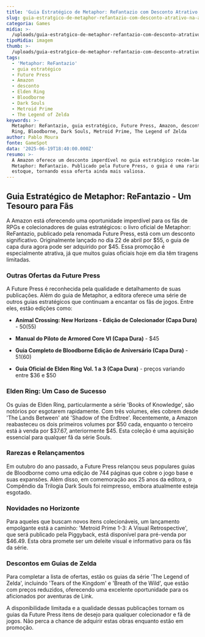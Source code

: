 ```yaml
---
title: 'Guia Estratégico de Metaphor: ReFantazio com Desconto Atrativo na Amazon'
slug: guia-estratgico-de-metaphor-refantazio-com-desconto-atrativo-na-amazon
categoria: Games
midia: >-
  /uploads/guia-estratgico-de-metaphor-refantazio-com-desconto-atrativo-na-amazon-thumb.png
tipoMidia: imagem
thumb: >-
  /uploads/guia-estratgico-de-metaphor-refantazio-com-desconto-atrativo-na-amazon-thumb.png
tags:
  - 'Metaphor: ReFantazio'
  - guia estratégico
  - Future Press
  - Amazon
  - desconto
  - Elden Ring
  - Bloodborne
  - Dark Souls
  - Metroid Prime
  - The Legend of Zelda
keywords: >-
  Metaphor: ReFantazio, guia estratégico, Future Press, Amazon, desconto, Elden
  Ring, Bloodborne, Dark Souls, Metroid Prime, The Legend of Zelda
author: Pablo Moura
fonte: GameSpot
data: '2025-06-19T18:40:00.000Z'
resumo: >-
  A Amazon oferece um desconto imperdível no guia estratégico recém-lançado de
  Metaphor: ReFantazio. Publicado pela Future Press, o guia é uma raridade em
  estoque, tornando essa oferta ainda mais valiosa.
---
```


## Guia Estratégico de Metaphor: ReFantazio - Um Tesouro para Fãs

A Amazon está oferecendo uma oportunidade imperdível para os fãs de RPGs e colecionadores de guias estratégicos: o livro oficial de Metaphor: ReFantazio, publicado pela renomada Future Press, está com um desconto significativo. Originalmente lançado no dia 22 de abril por $55, o guia de capa dura agora pode ser adquirido por $45. Essa promoção é especialmente atrativa, já que muitos guias oficiais hoje em dia têm tiragens limitadas.

### Outras Ofertas da Future Press

A Future Press é reconhecida pela qualidade e detalhamento de suas publicações. Além do guia de Metaphor, a editora oferece uma série de outros guias estratégicos que continuam a encantar os fãs de jogos. Entre eles, estão edições como:

* **Animal Crossing: New Horizons - Edição de Colecionador (Capa Dura)** - $50 ($55)

* **Manual do Piloto de Armored Core VI (Capa Dura)** - $45

* **Guia Completo de Bloodborne Edição de Aniversário (Capa Dura)** - $51 ($60)

* **Guia Oficial de Elden Ring Vol. 1 a 3 (Capa Dura)** - preços variando entre $36 e $50

### Elden Ring: Um Caso de Sucesso

Os guias de Elden Ring, particularmente a série 'Books of Knowledge', são notórios por esgotarem rapidamente. Com três volumes, eles cobrem desde 'The Lands Between' até 'Shadow of the Erdtree'. Recentemente, a Amazon reabasteceu os dois primeiros volumes por $50 cada, enquanto o terceiro está à venda por $37.67, anteriormente $45. Esta coleção é uma aquisição essencial para qualquer fã da série Souls.

### Rarezas e Relançamentos

Em outubro do ano passado, a Future Press relançou seus populares guias de Bloodborne como uma edição de 744 páginas que cobre o jogo base e suas expansões. Além disso, em comemoração aos 25 anos da editora, o Compêndio da Trilogia Dark Souls foi reimpresso, embora atualmente esteja esgotado.

### Novidades no Horizonte

Para aqueles que buscam novos itens colecionáveis, um lançamento empolgante está a caminho: 'Metroid Prime 1-3: A Visual Retrospective', que será publicado pela Piggyback, está disponível para pré-venda por $46.49. Esta obra promete ser um deleite visual e informativo para os fãs da série.

### Descontos em Guias de Zelda

Para completar a lista de ofertas, estão os guias da série 'The Legend of Zelda', incluindo 'Tears of the Kingdom' e 'Breath of the Wild', que estão com preços reduzidos, oferecendo uma excelente oportunidade para os aficionados por aventuras de Link.

A disponibilidade limitada e a qualidade dessas publicações tornam os guias da Future Press itens de desejo para qualquer colecionador e fã de jogos. Não perca a chance de adquirir estas obras enquanto estão em promoção.
